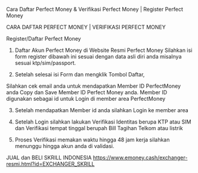 Cara Daftar Perfect Money & Verifikasi Perfect Money | Register Perfect Money


CARA DAFTAR PERFECT MONEY | VERIFIKASI PERFECT MONEY

Register/Daftar Perfect Money

1. Daftar Akun Perfect Money di Website Resmi Perfect Money
   Silahkan isi form register dibawah ini sesuai dengan data asli diri anda misalnya sesuai ktp/sim/passport.



2. Setelah selesai isi Form dan mengklik Tombol Daftar,

Silahkan cek email anda untuk mendapatkan Member ID PerfectMoney anda
Copy dan Save Member ID Perfect Money anda.
Member ID digunakan sebagai id untuk Login di member area PerfectMoney



3. Setelah mendapatkan Member id anda silahkan Login ke member area








4. Setelah Login silahkan lakukan Verifikasi Identitas berupa KTP atau SIM
   dan Verifikasi tempat tinggal berupah Bill Tagihan Telkom atau listrik




5. Proses Verifikasi memakan waktu hingga 48 jam kerja
    silahkan menunggu hingga akun anda di validasi.

JUAL dan BELI SKRILL INDONESIA
https://www.emoney.cash/exchanger-resmi.html?id=EXCHANGER_SKRILL
